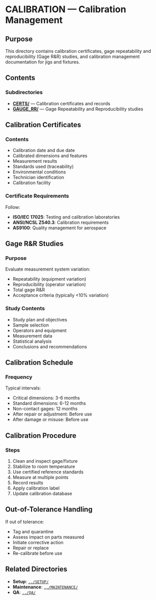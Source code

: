 # CALIBRATION — Calibration Management

## Purpose

This directory contains calibration certificates, gage repeatability and reproducibility (Gage R&R) studies, and calibration management documentation for jigs and fixtures.

## Contents

### Subdirectories

- **[CERTS/](./CERTS/)** — Calibration certificates and records
- **[GAUGE_RR/](./GAUGE_RR/)** — Gage Repeatability and Reproducibility studies

## Calibration Certificates

### Contents
- Calibration date and due date
- Calibrated dimensions and features
- Measurement results
- Standards used (traceability)
- Environmental conditions
- Technician identification
- Calibration facility

### Certificate Requirements
Follow:
- **ISO/IEC 17025**: Testing and calibration laboratories
- **ANSI/NCSL Z540.3**: Calibration requirements
- **AS9100**: Quality management for aerospace

## Gage R&R Studies

### Purpose
Evaluate measurement system variation:
- Repeatability (equipment variation)
- Reproducibility (operator variation)
- Total gage R&R
- Acceptance criteria (typically <10% variation)

### Study Contents
- Study plan and objectives
- Sample selection
- Operators and equipment
- Measurement data
- Statistical analysis
- Conclusions and recommendations

## Calibration Schedule

### Frequency
Typical intervals:
- Critical dimensions: 3-6 months
- Standard dimensions: 6-12 months
- Non-contact gages: 12 months
- After repair or adjustment: Before use
- After damage or misuse: Before use

## Calibration Procedure

### Steps
1. Clean and inspect gage/fixture
2. Stabilize to room temperature
3. Use certified reference standards
4. Measure at multiple points
5. Record results
6. Apply calibration label
7. Update calibration database

## Out-of-Tolerance Handling

If out of tolerance:
- Tag and quarantine
- Assess impact on parts measured
- Initiate corrective action
- Repair or replace
- Re-calibrate before use

## Related Directories

- **Setup**: [`../SETUP/`](../SETUP/)
- **Maintenance**: [`../MAINTENANCE/`](../MAINTENANCE/)
- **QA**: [`../QA/`](../QA/)
